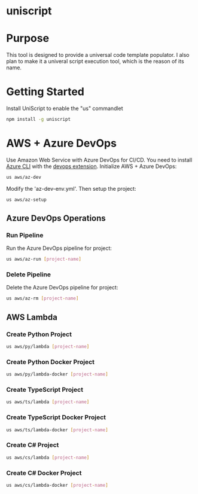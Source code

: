 # uniscript

# Purpose
This tool is designed to provide a universal code template populator.
I also plan to make it a univeral script execution tool, which is the reason of its name.

# Getting Started
Install UniScript to enable the "us" commandlet
```bash
npm install -g uniscript
```

# AWS + Azure DevOps
Use Amazon Web Service with Azure DevOps for CI/CD.
You need to install [Azure CLI](https://docs.microsoft.com/en-us/cli/azure/install-azure-cli) with the [devops extension](https://docs.microsoft.com/en-us/azure/devops/cli/?view=azure-devops).
Initialize AWS + Azure DevOps:
```bash
us aws/az-dev
```
Modify the 'az-dev-env.yml'.
Then setup the project:
```bash
us aws/az-setup
```
## Azure DevOps Operations
### Run Pipeline
Run the Azure DevOps pipeline for project:
```bash
us aws/az-run [project-name]
```
### Delete Pipeline
Delete the Azure DevOps pipeline for project:
```bash
us aws/az-rm [project-name]
```
## AWS Lambda
### Create Python Project
```bash
us aws/py/lambda [project-name]
```

### Create Python Docker Project
```bash
us aws/py/lambda-docker [project-name]
```

### Create TypeScript Project
```bash
us aws/ts/lambda [project-name]
```

### Create TypeScript Docker Project
```bash
us aws/ts/lambda-docker [project-name]
```

### Create C# Project
```bash
us aws/cs/lambda [project-name]
```

### Create C# Docker Project
```bash
us aws/cs/lambda-docker [project-name]
```